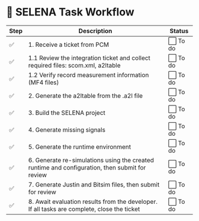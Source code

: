 # 🚀 SELENA Task Workflow

| Step | Description                                                                                 | Status      |
|------|---------------------------------------------------------------------------------------------|-------------|
| ✅   | 1. Receive a ticket from PCM                                                               | ⬜ To do     |
| ✅   | 1.1 Review the integration ticket and collect required files: scom.xml, a2ltable            | ⬜ To do     |
| ✅   | 1.2 Verify record measurement information (MF4 files)                                       | ⬜ To do     |
| ✅   | 2. Generate the a2ltable from the .a2l file                                                | ⬜ To do     |
| ✅   | 3. Build the SELENA project                                                                | ⬜ To do     |
| ✅   | 4. Generate missing signals                                                                | ⬜ To do     |
| ✅   | 5. Generate the runtime environment                                                        | ⬜ To do     |
| ✅   | 6. Generate re-simulations using the created runtime and configuration, then submit for review | ⬜ To do     |
| ✅   | 7. Generate Justin and Bitsim files, then submit for review                                | ⬜ To do     |
| ✅   | 8. Await evaluation results from the developer. If all tasks are complete, close the ticket | ⬜ To do     |
